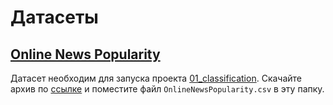 # Датасеты

## [Online News Popularity](https://archive.ics.uci.edu/ml/datasets/Online+News+Popularity)
  
Датасет необходим для запуска проекта [01_classification](../01_classification/01_classification.ipynb). Скачайте архив по [ссылке](https://archive.ics.uci.edu/ml/machine-learning-databases/00332/OnlineNewsPopularity.zip) и поместите файл `OnlineNewsPopularity.csv` в эту папку.
